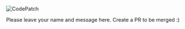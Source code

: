 
![CodePatch](https://candidcontributions.com/images/codepatch_logo_600x300.png)

Please leave your name and message here. Create a PR to be merged :)

